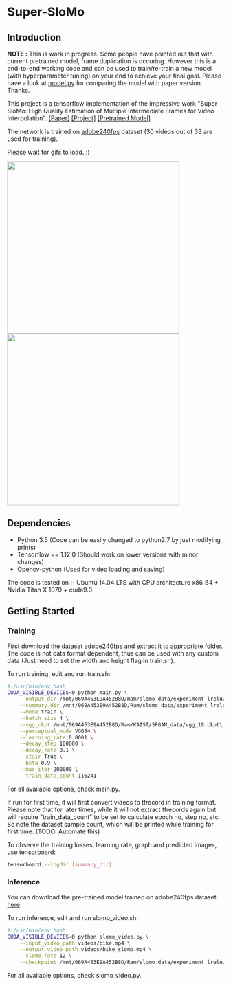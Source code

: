 # Super-SloMo

## Introduction
**NOTE :** This is work in progress. Some people have pointed out that with current pretrained model, frame duplication is occuring. However this is a end-to-end working code and can be used to train/re-train a new model (with hyperparameter tuning) on your end to achieve your final goal. Please have a look at [model.py](https://github.com/rmalav15/Super-SloMo/blob/master/model.py) for comparing the model with paper version. Thanks.

This project is a tensorflow implementation of the impressive work 
"Super SloMo: High Quality Estimation of Multiple Intermediate Frames for Video Interpolation". [[Paper]](https://arxiv.org/abs/1712.00080) [[Project]](https://people.cs.umass.edu/~hzjiang/projects/superslomo/) [[Pretrained Model]](https://drive.google.com/file/d/10NYFgOyg-bp0a27V1wruMPBf3ga766m0/view?usp=sharing)

The network is trained on [adobe240fps](http://www.cs.ubc.ca/labs/imager/tr/2017/DeepVideoDeblurring/DeepVideoDeblurring_Dataset_Original_High_FPS_Videos.zip) dataset
(30 videos out of 33 are used for training). 

Please wait for gifs to load. :)

<img src='./videos/bike.gif' width="400"> <img src='./videos/bike_slomo.gif' width="400">


## Dependencies

- Python 3.5 (Code can be easily changed to python2.7 by just modifying prints)
- Tensorflow == 1.12.0 (Should work on lower versions with minor changes)
- Opencv-python (Used for video loading and saving)

The code is tested on :- Ubuntu 14.04 LTS with CPU architecture x86_64 + Nvidia Titan X 1070 + cuda9.0.

## Getting Started

### Training

First download the dataset [adobe240fps](http://www.cs.ubc.ca/labs/imager/tr/2017/DeepVideoDeblurring/DeepVideoDeblurring_Dataset_Original_High_FPS_Videos.zip) 
and extract it to appropriate folder. The code is not data format dependent, 
thus can be used with any custom data (Just need to set the width and height flag in train.sh). 

To run training, edit and run train.sh:
```bash
#!/usr/bin/env bash
CUDA_VISIBLE_DEVICES=0 python main.py \
    --output_dir /mnt/069A453E9A452B8D/Ram/slomo_data/experiment_lrelu/ \
    --summary_dir /mnt/069A453E9A452B8D/Ram/slomo_data/experiment_lrelu/log/ \
    --mode train \
    --batch_size 4 \
    --vgg_ckpt /mnt/069A453E9A452B8D/Ram/KAIST/SRGAN_data/vgg_19.ckpt\
    --perceptual_mode VGG54 \
    --learning_rate 0.0001 \
    --decay_step 100000 \
    --decay_rate 0.1 \
    --stair True \
    --beta 0.9 \
    --max_iter 200000 \
    --train_data_count 116241
```

For all available options, check main.py.

If run for first time, it will first convert videos to tfrecord in training format. Please note that for later times, while  it will not extract tfrecords again but will require "train_data_count" to be set to calculate epoch no, step no, etc.   
So note the dataset sample count, which will be printed while training for first time. (TODO: Automate this)

To observe the training losses, learning rate, graph and predicted images, use tensorboard:
```bash
tensorboard --logdir [summary_dir]
```

### Inference

You can download the pre-trained model trained on adobe240fps dataset [here](https://drive.google.com/file/d/10NYFgOyg-bp0a27V1wruMPBf3ga766m0/view?usp=sharing).

To run inference, edit and run slomo_video.sh:
```bash
#!/usr/bin/env bash
CUDA_VISIBLE_DEVICES=0 python slomo_video.py \
    --input_video_path videos/bike.mp4 \
    --output_video_path videos/bike_slomo.mp4 \
    --slomo_rate 12 \
    --checkpoint /mnt/069A453E9A452B8D/Ram/slomo_data/experiment_lrelu/model-200000
```

For all available options, check slomo_video.py.
